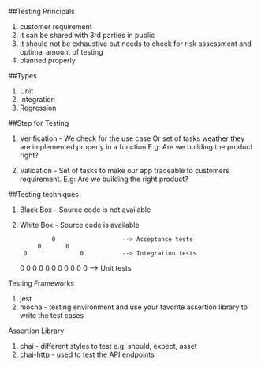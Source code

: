 
##Testing Principals
1. customer requirement
2. it can be shared with 3rd parties in public
3. it should not be exhaustive but needs to check for risk assessment and optimal amount of testing
4. planned properly 

##Types
1. Unit
2. Integration
3. Regression

##Step for Testing
1. Verification - We check for the use case Or set of tasks weather they are implemented properly in a function
E.g: Are we building the product right?

2. Validation - Set of tasks to make our app traceable to customers requirement.
E.g: Are we building the right product?


##Testing techniques 
1. Black Box - Source code is not available
2. White Box - Source code is available

                0                   --> Acceptance tests
            0       0
        0               0           --> Integration tests
    0                       0
0  0    0   0   0   0   0   0   0   --> Unit tests


Testing Frameworks
1. jest
2. mocha - testing environment and use your favorite assertion library to write the test cases

Assertion Library
1. chai - different styles to test e.g. should, expect, asset
2. chai-http - used to test the API endpoints
